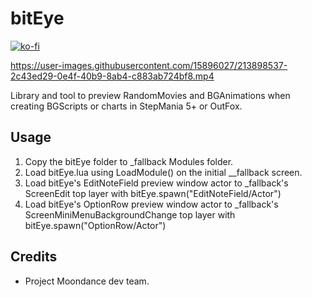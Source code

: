 # bitEye

[![ko-fi](https://ko-fi.com/img/githubbutton_sm.svg)](https://ko-fi.com/W7W32691S)

https://user-images.githubusercontent.com/15896027/213898537-2c43ed29-0e4f-40b9-8ab4-c883ab724bf8.mp4

Library and tool to preview RandomMovies and BGAnimations when creating BGScripts or charts in StepMania 5+ or OutFox.

## Usage

1. Copy the bitEye folder to _fallback Modules folder.
2. Load bitEye.lua using LoadModule() on the initial __fallback screen.
3. Load bitEye's EditNoteField preview window actor to _fallback's ScreenEdit top layer with bitEye.spawn("EditNoteField/Actor")
4. Load bitEye's OptionRow preview window actor to _fallback's ScreenMiniMenuBackgroundChange top layer with bitEye.spawn("OptionRow/Actor")

## Credits
- Project Moondance dev team.

